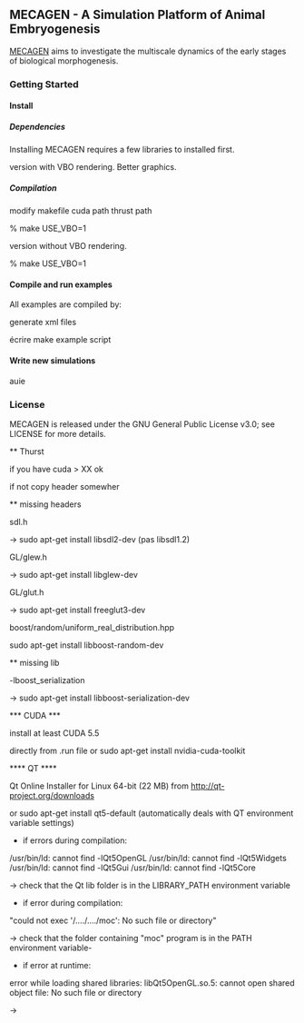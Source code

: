 ## MECAGEN - A Simulation Platform of Animal Embryogenesis

[MECAGEN](http://www.mecagen.org) aims to investigate the multiscale dynamics of the early stages of biological morphogenesis. 

### Getting Started

#### Install

##### Dependencies

Installing MECAGEN requires a few libraries to installed first. 

version with VBO rendering. Better graphics. 

##### Compilation

modify makefile 
cuda path 
thrust path

%  make USE_VBO=1

version without VBO rendering.

%  make USE_VBO=1

#### Compile and run examples

All examples are compiled by:


generate xml files

écrire make example script


#### Write new simulations

auie

### License

MECAGEN is released under the GNU General Public License v3.0; see LICENSE for more details.




** Thurst 

if you have cuda > XX ok 

if not copy header somewher


** missing headers

sdl.h

-> sudo apt-get install libsdl2-dev (pas libsdl1.2)

GL/glew.h

-> sudo apt-get install libglew-dev

GL/glut.h

-> sudo apt-get install freeglut3-dev

 boost/random/uniform_real_distribution.hpp

sudo apt-get install libboost-random-dev


** missing lib

-lboost_serialization

-> sudo apt-get install libboost-serialization-dev

*** CUDA ***

install at least CUDA 5.5

directly from .run file or sudo apt-get install nvidia-cuda-toolkit

**** QT ****

Qt Online Installer for Linux 64-bit (22 MB) from http://qt-project.org/downloads

or sudo apt-get install qt5-default (automatically deals with QT environment variable settings)


* if errors during compilation:

/usr/bin/ld: cannot find -lQt5OpenGL
/usr/bin/ld: cannot find -lQt5Widgets
/usr/bin/ld: cannot find -lQt5Gui
/usr/bin/ld: cannot find -lQt5Core

-> check that the Qt lib folder is in the LIBRARY_PATH environment variable

* if error during compilation: 

"could not exec '/..../..../moc': No such file or directory"

-> check that the folder containing "moc" program is in the PATH environment variable-
* if error at runtime:

error while loading shared libraries: libQt5OpenGL.so.5: cannot open shared object file: No such file or directory

-> 
